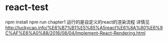 # react-test
npm install
npm run chapter1 运行的是自定义的react的渲染流程
详情见
http://luckycao.info/%E6%B7%B1%E5%85%A5react%E6%8A%80%E6%9C%AF%E6%A0%88/2016/08/04/Implement-React-Rendering.html